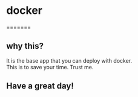 # docker

=======
## why this?
It is the base app that you can deploy with docker.
<br>
This is to save your time. Trust me.
## Have a great day!

